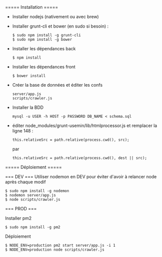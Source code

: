 ===== Installation =====

- Installer nodejs (nativement ou avec brew)

- Installer grunt-cli et bower (en sudo si besoin) : 

    ```
    $ sudo npm install -g grunt-cli
    $ sudo npm install -g bower
    ```

- Installer les dépendances back
    
    ```
    $ npm install
    ```

- Installer les dépendances front

    ```
    $ bower install
    ```
- Créer la base de données et éditer les confs
    
    ```
    server/app.js
    scripts/crawler.js
    ```
- Installer la BDD

    ```
    mysql -u USER -h HOST -p PASSWORD DB_NAME < schema.sql
    ```

- éditer node_modules/grunt-usemin/lib/htmlprocessor.js et remplacer la ligne 148 :
  
  ```
  this.relativeSrc = path.relative(process.cwd(), src);
  ```

  par 

  ```
  this.relativeSrc = path.relative(process.cwd(), dest || src);
  ```







===== Déploiement =====


=== DEV ===
Utiliser nodemon en DEV pour éviter d'avoir à relancer node après chaque modif
    
```
$ sudo npm install -g nodemon
$ nodemon server/app.js
$ node scripts/crawler.js
```



=== PROD ===


Installer pm2

```
$ sudo npm install -g pm2
```

Déploiement

```
$ NODE_ENV=production pm2 start server/app.js -i 1
$ NODE_ENV=production node scripts/crawler.js
```

